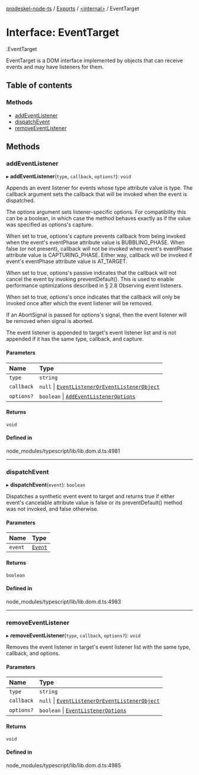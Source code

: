 [prodeskel-node-ts](../README.md) / [Exports](../modules.md) / [<internal\>](../modules/internal_.md) / EventTarget

# Interface: EventTarget

[<internal>](../modules/internal_.md).EventTarget

EventTarget is a DOM interface implemented by objects that can receive events and may have listeners for them.

## Table of contents

### Methods

- [addEventListener](internal_.EventTarget.md#addeventlistener)
- [dispatchEvent](internal_.EventTarget.md#dispatchevent)
- [removeEventListener](internal_.EventTarget.md#removeeventlistener)

## Methods

### addEventListener

▸ **addEventListener**(`type`, `callback`, `options?`): `void`

Appends an event listener for events whose type attribute value is type. The callback argument sets the callback that will be invoked when the event is dispatched.

The options argument sets listener-specific options. For compatibility this can be a boolean, in which case the method behaves exactly as if the value was specified as options's capture.

When set to true, options's capture prevents callback from being invoked when the event's eventPhase attribute value is BUBBLING_PHASE. When false (or not present), callback will not be invoked when event's eventPhase attribute value is CAPTURING_PHASE. Either way, callback will be invoked if event's eventPhase attribute value is AT_TARGET.

When set to true, options's passive indicates that the callback will not cancel the event by invoking preventDefault(). This is used to enable performance optimizations described in § 2.8 Observing event listeners.

When set to true, options's once indicates that the callback will only be invoked once after which the event listener will be removed.

If an AbortSignal is passed for options's signal, then the event listener will be removed when signal is aborted.

The event listener is appended to target's event listener list and is not appended if it has the same type, callback, and capture.

#### Parameters

| Name | Type |
| :------ | :------ |
| `type` | `string` |
| `callback` | ``null`` \| [`EventListenerOrEventListenerObject`](../modules/internal_.md#eventlisteneroreventlistenerobject) |
| `options?` | `boolean` \| [`AddEventListenerOptions`](internal_.AddEventListenerOptions.md) |

#### Returns

`void`

#### Defined in

node_modules/typescript/lib/lib.dom.d.ts:4981

___

### dispatchEvent

▸ **dispatchEvent**(`event`): `boolean`

Dispatches a synthetic event event to target and returns true if either event's cancelable attribute value is false or its preventDefault() method was not invoked, and false otherwise.

#### Parameters

| Name | Type |
| :------ | :------ |
| `event` | [`Event`](../modules/internal_.md#event) |

#### Returns

`boolean`

#### Defined in

node_modules/typescript/lib/lib.dom.d.ts:4983

___

### removeEventListener

▸ **removeEventListener**(`type`, `callback`, `options?`): `void`

Removes the event listener in target's event listener list with the same type, callback, and options.

#### Parameters

| Name | Type |
| :------ | :------ |
| `type` | `string` |
| `callback` | ``null`` \| [`EventListenerOrEventListenerObject`](../modules/internal_.md#eventlisteneroreventlistenerobject) |
| `options?` | `boolean` \| [`EventListenerOptions`](internal_.EventListenerOptions.md) |

#### Returns

`void`

#### Defined in

node_modules/typescript/lib/lib.dom.d.ts:4985
